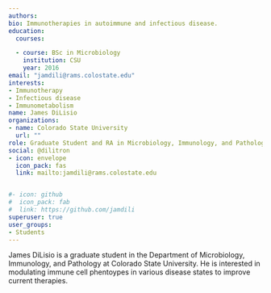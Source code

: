 ```yaml
---
authors:
bio: Immunotherapies in autoimmune and infectious disease.  
education:
  courses:

  - course: BSc in Microbiology
    institution: CSU
    year: 2016
email: "jamdili@rams.colostate.edu"
interests:
- Immunotherapy
- Infectious disease
- Immunometabolism
name: James DiLisio
organizations: 
- name: Colorado State University
  url: ""
role: Graduate Student and RA in Microbiology, Immunology, and Pathology  
social: @dilitron
- icon: envelope
  icon_pack: fas
  link: mailto:jamdili@rams.colostate.edu


#- icon: github
#  icon_pack: fab
#  link: https://github.com/jamdili
superuser: true
user_groups:
- Students
---
```


James DiLisio is a graduate student in the Department of Microbiology, Immunology, and Pathology at Colorado State University. He is interested in modulating immune cell phentoypes in various disease states to improve current therapies.  
